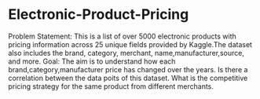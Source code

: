 # Electronic-Product-Pricing
Problem Statement: This is a list of over 5000 electronic products with pricing information across 25 unique fields provided by Kaggle.The dataset also includes the brand, category, merchant, name,manufacturer,source, and more.
Goal: The aim is to understand how each brand,category,manufacturer price has changed over the years. Is there a correlation between the data poits of this dataset. What is the competitive pricing strategy for the same product from different merchants.
